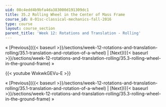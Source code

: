 ```yaml
---
uid: 08c4edd4b9bfa4da383000d191309dc1
title: 35.2 Rolling Wheel in the Center of Mass Frame
course_id: 8-01sc-classical-mechanics-fall-2016
type: course
layout: course_section
parent_title: 'Week 12: Rotations and Translation - Rolling'
---
```


« [Previous]({{< baseurl >}}/sections/week-12-rotations-and-translation-rolling/35.1-translation-and-rotation-of-a-wheel) | [Next]({{< baseurl >}}/sections/week-12-rotations-and-translation-rolling/35.3-rolling-wheel-in-the-ground-frame) »

{{< youtube WxkwkGEVu-E >}}

« [Previous]({{< baseurl >}}/sections/week-12-rotations-and-translation-rolling/35.1-translation-and-rotation-of-a-wheel) | [Next]({{< baseurl >}}/sections/week-12-rotations-and-translation-rolling/35.3-rolling-wheel-in-the-ground-frame) »